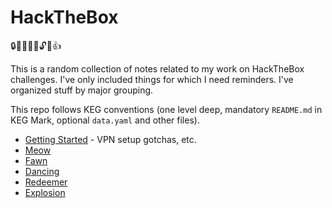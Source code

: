 # HackTheBox

🔒🤔🧘💭🔑🔓🤑👍

This is a random collection of notes related to my work on HackTheBox
challenges. I've only included things for which I need reminders. I've
organized stuff by major grouping.

This repo follows KEG conventions (one level deep, mandatory `README.md`
in KEG Mark, optional `data.yaml` and other files).

* [Getting Started](start) - VPN setup gotchas, etc.
* [Meow](meow)
* [Fawn](fawn)
* [Dancing](dancing)
* [Redeemer](redeemer)
* [Explosion](explosion)
